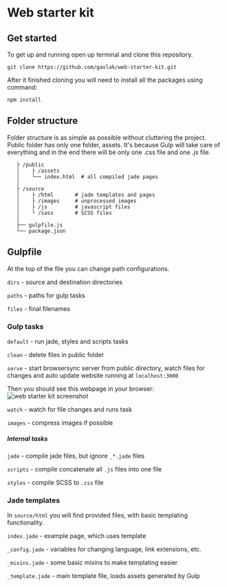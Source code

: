 # Web starter kit

## Get started

To get up and running open up terminal and clone this repository.

    git clone https://github.com/gavlak/web-starter-kit.git
    
After it finished cloning you will need to install all the packages using command:

    npm install
    

## Folder structure

Folder structure is as simple as possible without cluttering the project. Public folder has only one folder, assets. It's because Gulp will take care of everything and in the end there will be only one .css file and one .js file.

```
   ├ /public
   │    ├ /assets
   │    └── index.html  # all compiled jade pages
   │
   ├ /source
   │    ├ /html       # jade templates and pages
   │    ├ /images     # unprocessed images
   │    ├ /js         # javascript files
   │    └ /sass       # SCSS files
   │
   ├── gulpfile.js
   └── package.json
```

## Gulpfile

At the top of the file you can change path configurations.

`dirs` - source and destination directories

`paths` - paths for gulp tasks

`files` - final filenames

### Gulp tasks

`default` - run jade, styles and scripts tasks

`clean` - delete files in public folder

`serve` - start browsersync server from public directory, watch files for changes and auto update website running at `localhost:3000`

Then you should see this webpage in your browser:
![web starter kit screenshot](https://raw.githubusercontent.com/gavlak/web-starter-kit/master/screenshot.png)

`watch` - watch for file changes and runs task

`images` - compress images if possible

##### Internal tasks

`jade` - compile jade files, but ignore `_*.jade` files

`scripts` - compile concatenate all `.js` files into one file

`styles` - compile SCSS to `.css` file

### Jade templates

In `source/html` you will find provided files, with basic templating functionality.

`index.jade` - example page, which uses template

`_config.jade` - variables for changing language, link extensions, etc.

`_mixins.jade` - some basic mixins to make templating easier

`_template.jade` - main template file, loads assets generated by Gulp